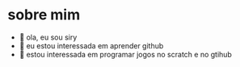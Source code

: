 # sobre mim
-  👋 ola, eu sou siry 
- 👀 eu estou interessada em aprender github
- 🌱 estou interessada em programar jogos no scratch e no gtihub


<!---
siryane06/siryane06 is a ✨ special ✨ repository because its `README.md` (this file) appears on your GitHub profile.
You can click the Preview link to take a look at your changes.
--->

